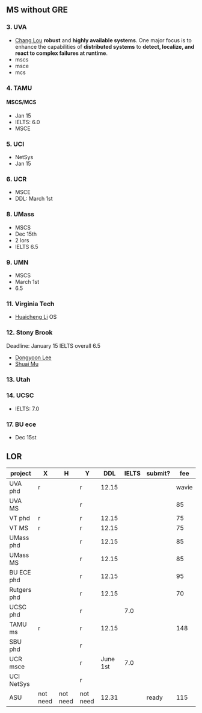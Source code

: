 ## MS without GRE
### 3. UVA
- [Chang Lou](https://changlousys.github.io/about/) **robust** and **highly available systems**. One major focus is to enhance the capabilities of **distributed systems** to **detect, localize, and react to complex failures at runtime**.
- mscs
- msce
- mcs
### 4. TAMU 
#### MSCS/MCS
- Jan 15
- IELTS: 6.0
- MSCE
### 5. UCI
- NetSys
- Jan 15
### 6. UCR
- MSCE
- DDL: March 1st
### 8. UMass
- MSCS
- Dec 15th
- 2 lors
- IELTS 6.5
### 9. UMN
- MSCS
- March 1st
- 6.5
### 11. Virginia Tech
- [Huaicheng Li](https://huaicheng.github.io/) OS
### 12. Stony Brook
Deadline: January 15
IELTS overall 6.5
- [Dongyoon Lee](https://www3.cs.stonybrook.edu/~dongyoon/students.html)
- [Shuai Mu](mpaxos.com)
### 13. Utah
### 14. UCSC
- IELTS: 7.0
### 17. BU ece
- Dec 15st

## LOR
|project|X|H|Y|DDL|IELTS|submit?|fee|
|---|---|---|---|---|---|---|---|
|UVA phd|r||r|12.15|||wavie|
|UVA MS|||r||||85|
|VT phd|r||r|12.15|||75|
|VT MS|r||r|12.15|||75|
|UMass phd|||r|12.15|||85|
|UMass MS|||r|12.15|||85|
|BU ECE phd|||r|12.15|||95|
|Rutgers phd|||r|12.15|||70|
|UCSC phd|||r||7.0|
|TAMU ms|r||r|12.15|||148|
|SBU phd|||r||
|UCR msce|||r|June 1st|7.0|
|UCI NetSys|||r||
|ASU|not need|not need|not need|12.31||ready|115|
